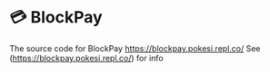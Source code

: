 # 💳 BlockPay
The source code for BlockPay https://blockpay.pokesi.repl.co/
See (https://blockpay.pokesi.repl.co/) for info
